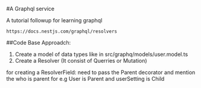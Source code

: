 #A Graphql service

A tutorial followup for learning graphql

``` https://docs.nestjs.com/graphql/resolvers ```

##Code Base Approadch:
1. Create a model of data types like in src/graphq/models/user.model.ts
2. Create a Resolver (It consist of Querries or Mutation)

for creating a ResolverField:
need to pass the Parent decorator and mention the who is parent for e.g User is Parent and userSetting is Child